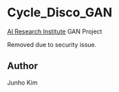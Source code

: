 # Cycle_Disco_GAN
[AI Research Institute](http://airi.kr/) GAN Project

Removed due to security issue.

## Author
Junho Kim
